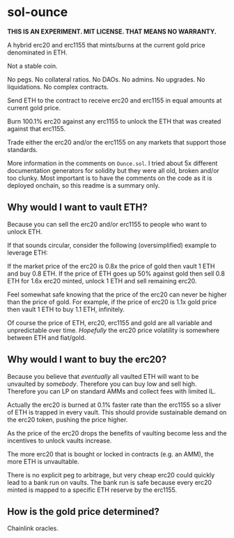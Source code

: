 # sol-ounce

**THIS IS AN EXPERIMENT. MIT LICENSE. THAT MEANS NO WARRANTY.**

A hybrid erc20 and erc1155 that mints/burns at the current gold price denominated in ETH.

Not a stable coin.

No pegs. No collateral ratios. No DAOs. No admins. No upgrades. No liquidations. No complex contracts.

Send ETH to the contract to receive erc20 and erc1155 in equal amounts at current gold price.

Burn 100.1% erc20 against any erc1155 to unlock the ETH that was created against that erc1155.

Trade either the erc20 and/or the erc1155 on any markets that support those standards.

More information in the comments on `Ounce.sol`.
I tried about 5x different documentation generators for solidity but they were all old, broken and/or too clunky.
Most important is to have the comments on the code as it is deployed onchain, so this readme is a summary only.

## Why would I want to vault ETH?

Because you can sell the erc20 and/or erc1155 to people who want to unlock ETH.

If that sounds circular, consider the following (oversimplified) example to leverage ETH:

If the market price of the erc20 is 0.8x the price of gold then vault 1 ETH and buy 0.8 ETH.
If the price of ETH goes up 50% against gold then sell 0.8 ETH for 1.6x erc20 minted, unlock 1 ETH and sell remaining erc20.

Feel somewhat safe knowing that the price of the erc20 can never be higher than the price of gold.
For example, if the price of erc20 is 1.1x gold price then vault 1 ETH to buy 1.1 ETH, infinitely.

Of course the price of ETH, erc20, erc1155 and gold are all variable and unpredictable over time.
_Hopefully_ the erc20 price volatility is somewhere between ETH and fiat/gold.

## Why would I want to buy the erc20?

Because you believe that _eventually_ all vaulted ETH will want to be unvaulted by _somebody_.
Therefore you can buy low and sell high.
Therefore you can LP on standard AMMs and collect fees with limited IL.

Actually the erc20 is burned at 0.1% faster rate than the erc1155 so a sliver of ETH is trapped in every vault.
This should provide sustainable demand on the erc20 token, pushing the price higher.

As the price of the erc20 drops the benefits of vaulting become less and the incentives to unlock vaults increase.

The more erc20 that is bought or locked in contracts (e.g. an AMM), the more ETH is unvaultable.

There is no explicit peg to arbitrage, but very cheap erc20 could quickly lead to a bank run on vaults.
The bank run is safe because every erc20 minted is mapped to a specific ETH reserve by the erc1155.

## How is the gold price determined?

Chainlink oracles.